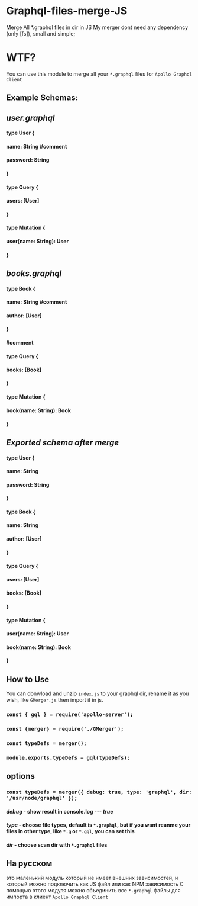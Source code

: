 # Graphql-files-merge-JS
Merge All *.graphql files in dir in JS
My merger dont need any dependency (only [fs]), small and simple;

# WTF?

You can use this module to merge all your `*.graphql` files for `Apollo Graphql Client`

## Example Schemas:

## *user.graphql*
#### type User {
####   name: String #comment
####   password: String
#### }
#### 
#### type Query {
####   users: [User]
#### }
#### type Mutation {
####   user(name: String): User
#### }

## *books.graphql*
#### type Book {
####   name: String #comment
####   author: [User]
#### }
#### #comment
#### type Query {
####   books: [Book]
#### }
#### type Mutation {
####   book(name: String): Book
#### }

## *Exported schema after merge*
#### type User {
####   name: String
####   password: String
#### }
#### 
#### type Book {
####   name: String
####   author: [User]
#### }
#### 
#### type Query {
####   users: [User]
####   books: [Book]
#### }
#### type Mutation {
####   user(name: String): User
####   book(name: String): Book
#### }


## How to Use

You can donwload and unzip `index.js` to your graphql dir, rename it as you wish, like `GMerger.js`
then import it in js.

### `const { gql } = require('apollo-server');`
### `const {merger} = require('./GMerger');`
### `const typeDefs = merger();`
### `module.exports.typeDefs = gql(typeDefs);`

## options

### `const typeDefs = merger({ debug: true, type: 'graphql', dir: '/usr/node/graphql' });`

#### *debug* - show result in console.log --- *true*
#### *type* - choose file types, default is `*.graphql`, but if you want reanme your files in other type, like `*.g` or `*.gql`, you can set this
#### *dir* - choose scan dir with `*.graphql` files

## На русском

это маленький модуль который не имеет внешних зависимостей, и который можно подключить как JS файл или как NPM зависимость
С помощью этого модуля можно объединить все `*.graphql` файлы для импорта в клиент `Apollo Graphql Client`
